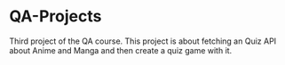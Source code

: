 # QA-Projects

Third project of the QA course. This project is about fetching an Quiz API about Anime and Manga and then create a quiz game with it.
